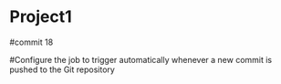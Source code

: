 # Project1
#commit 18

#Configure the job to trigger automatically whenever a new commit is pushed to the Git repository
